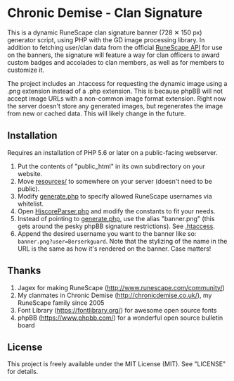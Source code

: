 # Chronic Demise - Clan Signature

This is a dynamic RuneScape clan signature banner (728 &#x2715; 150 px) generator script, using PHP with the GD image
processing library. In addition to fetching user/clan data from the official [RuneScape API][] for use on the banners,
the signature will feature a way for clan officers to award custom badges and accolades to clan members, as well as for
members to customize it.

The project includes an .htaccess for requesting the dynamic image using a .png extension instead of a .php extension.
This is because phpBB will not accept image URLs with a non-common image format extension. Right now the server doesn't
store any generated images, but regenerates the image from new or cached data. This will likely change in the future.

## Installation

Requires an installation of PHP 5.6 or later on a public-facing webserver.

1. Put the contents of "public_html" in its own subdirectory on your website.
2. Move [resources/][] to somewhere on your server (doesn't need to be public).
2. Modify [generate.php][] to specify allowed RuneScape usernames via whitelist.
3. Open [HiscoreParser.php][] and modify the constants to fit your needs.
4. Instead of pointing to [generate.php][], use the alias "banner.png" (this gets around the pesky phpBB signature
   restrictions). See [.htaccess][].
5. Append the desired username you want to the banner like so: `banner.png?user=Berserkguard`. Note that the stylizing 
   of the name in the URL is the same as how it's rendered on the banner. Case matters!

## Thanks

1. Jagex for making RuneScape (http://www.runescape.com/community/)
2. My clanmates in Chronic Demise (http://chronicdemise.co.uk/), my RuneScape family since 2005
3. Font Library (https://fontlibrary.org/) for awesome open source fonts
4. phpBB (https://www.phpbb.com/) for a wonderful open source bulletin board

## License

This project is freely available under the MIT License (MIT). See "LICENSE" for details.

[RuneScape API]: http://services.runescape.com/m=rswiki/en/Hiscores_APIs
[resources/]: https://github.com/chronic-demise/clan-signature/tree/master/resources
[generate.php]: https://github.com/chronic-demise/clan-signature/blob/master/public_html/generate.php
[.htaccess]: https://github.com/chronic-demise/clan-signature/blob/master/public_html/.htaccess
[HiscoreParser.php]: https://github.com/chronic-demise/clan-signature/blob/master/public_html/HiscoreParser.php
